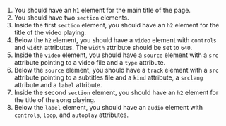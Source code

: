 1. You should have an `h1` element for the main title of the page.
2. You should have two `section` elements.
3. Inside the first `section` element, you should have an `h2` element for the title of the video playing.
4. Below the `h2` element, you should have a `video` element with `controls` and `width` attributes. The `width` attribute should be set to `640`.
5. Inside the `video` element, you should have a `source` element with a `src` attribute pointing to a video file and a `type` attribute.
6. Below the `source` element, you should have a `track` element with a `src` attribute pointing to a subtitles file and a `kind` attribute, a `srclang` attribute and a `label` attribute.
7. Inside the second `section` element, you should have an `h2` element for the title of the song playing.
8. Below the `label` element, you should have an `audio` element with `controls`, `loop`, and `autoplay` attributes.
